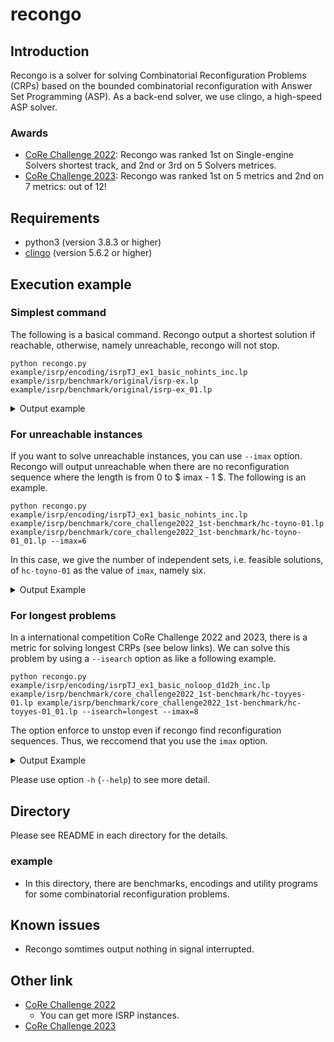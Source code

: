 # recongo
## Introduction
Recongo is a solver for solving Combinatorial Reconfiguration
Problems (CRPs) based on the bounded combinatorial
reconfiguration with Answer Set Programming (ASP).
As a back-end solver, we use clingo, a high-speed ASP solver.

### Awards
- [CoRe Challenge 2022](https://core-challenge.github.io/2022result/):
  Recongo was ranked 1st on Single-engine Solvers shortest track,
  and 2nd or 3rd on 5 Solvers metrices.
- [CoRe Challenge 2023](https://core-challenge.github.io/2023result/):
  Recongo was ranked 1st on 5 metrics and 2nd on 7 metrics: out of 12!

## Requirements
- python3 (version 3.8.3 or higher)
- [clingo](https://potassco.org/clingo/) (version 5.6.2 or higher)

## Execution example
### Simplest command
The following is a basical command.
Recongo output a shortest solution if reachable, otherwise, namely unreachable, recongo will not stop.
```
python recongo.py example/isrp/encoding/isrpTJ_ex1_basic_nohints_inc.lp example/isrp/benchmark/original/isrp-ex.lp example/isrp/benchmark/original/isrp-ex_01.lp
```

<details><summary>Output example</summary>

```
recongo version 0.3 (compet 2023 version)
Reading from encoding/isrp/isrpTJ_ex1_basic_inc.lp ...
c Step: 0
Solving...
c Result: UNSAT
c Step: 1
Solving...
c Result: UNSAT
c Step: 2
Solving...
c Result: UNSAT
c Step: 3
Solving...
Answer: 1
start(1) start(2) start(4) node(1) node(2) node(3) node(4) node(5) node(6) node(7) node(8) k(3) edge(1,3) edge(2,5) edge(3,4) edge(3,6) edge(4,5) edge(5,8) edge(6,7) edge(7,8) goal(3) goal(5) goal(7) n(8) e(8) in(1,0) in(2,0) in(4,0) in(7,1) token_added(7,1) in(1,1) in(2,1) in(3,2) in(7,2) in(2,2) token_added(3,2) query(3) in(3,3) in(5,3) in(7,3) token_added(5,3)
c Result: SAT
a Answer: start(1) start(2) start(4) in(1,0) in(2,0) in(4,0) in(1,1) in(2,1) in(7,1) in(2,2) in(3,2) in(7,2) in(3,3) in(5,3) in(7,3) node(1) node(2) node(3) node(4) node(5) node(6) node(7) node(8) k(3) edge(1,3) edge(2,5) edge(3,4) edge(3,6) edge(4,5) edge(5,8) edge(6,7) edge(7,8) token_added(7,1) token_added(3,2) token_added(5,3) query(3) goal(3) goal(5) goal(7) n(8) e(8)
s REACHABLE
a Step: 3 

SATISFIABLE

Models       : 1+
Calls        : 4
Time         : 0.006s (Solving: 0.00s 1st Model: 0.00s Unsat: 0.00s)
CPU Time     : 0.005s
```

</details>

### For unreachable instances
If you want to solve unreachable instances, you can use `--imax` option.
Recongo will output unreachable when there are no reconfiguration sequence where the length is from 0 to $ imax - 1 $.
The following is an example.
```
python recongo.py example/isrp/encoding/isrpTJ_ex1_basic_nohints_inc.lp example/isrp/benchmark/core_challenge2022_1st-benchmark/hc-toyno-01.lp example/isrp/benchmark/core_challenge2022_1st-benchmark/hc-toyno-01_01.lp --imax=6
```
In this case, we give the number of independent sets, i.e. feasible solutions, of `hc-toyno-01` as the value of `imax`, namely six.

<details><summary>Output Example</summary>

```
recongo version 0.3 (compet 2023 version)
Reading from encoding/isrp/isrpTJ_ex1_basic_inc.lp ...
c Step: 0
Solving...
c Result: UNSAT
c Step: 1
Solving...
c Result: UNSAT
c Step: 2
Solving...
c Result: UNSAT
c Step: 3
Solving...
c Result: UNSAT
c Step: 4
Solving...
c Result: UNSAT
c Step: 5
Solving...
c Result: UNSAT
s UNREACHABLE
a Step: -1 

UNSATISFIABLE

Models       : 0
Calls        : 6
Time         : 0.008s (Solving: 0.00s 1st Model: 0.00s Unsat: 0.00s)
CPU Time     : 0.006s
```

</details>

### For longest problems
In a international competition CoRe Challenge 2022 and 2023,
there is a metric for solving longest CRPs (see below links).
We can solve this problem by using a `--isearch` option as like a following example.
```
python recongo.py example/isrp/encoding/isrpTJ_ex1_basic_noloop_d1d2h_inc.lp example/isrp/benchmark/core_challenge2022_1st-benchmark/hc-toyyes-01.lp example/isrp/benchmark/core_challenge2022_1st-benchmark/hc-toyyes-01_01.lp --isearch=longest --imax=8
```
The option enforce to unstop even if recongo find reconfiguration sequences.
Thus, we reccomend that you use the `imax` option.

<details><summary>Output Example</summary>

```
recongo version 0.3 (compet 2023 version)
Reading from ...g/isrpTJ_ex1_basic_noloop_d1d2h_inc.lp ...
c Step: 0
Solving...
c Result: UNSAT
c Step: 1
Solving...
c Result: UNSAT
c Step: 2
Solving...
c Result: UNSAT
c Step: 3
Solving...
Answer: 1
goal(4) goal(5) goal(7) start(3) start(6) start(7) in(7,0) in(3,0) in(6,0) in(7,1) in(6,1) in(1,1) in(5,2) in(7,2) in(1,2) in(4,3) in(5,3) in(7,3)
c Result: SAT
c Step: 4
Solving...
Answer: 1
goal(4) goal(5) goal(7) start(3) start(6) start(7) in(7,0) in(3,0) in(6,0) in(7,1) in(6,1) in(1,1) in(4,2) in(7,2) in(1,2) in(5,3) in(7,3) in(1,3) in(4,4) in(5,4) in(7,4)
c Result: SAT
c Step: 5
Solving...
Answer: 1
goal(4) goal(5) goal(7) start(3) start(6) start(7) in(7,0) in(3,0) in(6,0) in(7,1) in(6,1) in(1,1) in(5,2) in(7,2) in(1,2) in(4,3) in(7,3) in(1,3) in(4,4) in(5,4) in(1,4) in(4,5) in(5,5) in(7,5)
c Result: SAT
c Step: 6
Solving...
Answer: 1
goal(4) goal(5) goal(7) start(3) start(6) start(7) in(7,0) in(3,0) in(6,0) in(7,1) in(6,1) in(1,1) in(4,2) in(7,2) in(1,2) in(5,3) in(7,3) in(1,3) in(4,4) in(5,4) in(1,4) in(4,5) in(5,5) in(2,5) in(4,6) in(5,6) in(7,6)
c Result: SAT
c Step: 7
Solving...
c Result: UNSAT
a Answer: start(3) start(6) start(7) in(3,0) in(6,0) in(7,0) in(1,1) in(6,1) in(7,1) in(1,2) in(4,2) in(7,2) in(1,3) in(5,3) in(7,3) in(1,4) in(4,4) in(5,4) in(2,5) in(4,5) in(5,5) in(4,6) in(5,6) in(7,6) goal(4) goal(5) goal(7)
s REACHABLE
a Step: 6 

UNSATISFIABLE

Models       : 4
Calls        : 8
Time         : 0.015s (Solving: 0.00s 1st Model: 0.00s Unsat: 0.00s)
CPU Time     : 0.015s
```

</details>

Please use option `-h` (`--help`) to see more detail.

## Directory
Please see README in each directory for the details.
### example
- In this directory, there are benchmarks, encodings and utility programs for some combinatorial reconfiguration problems.

## Known issues
- Recongo somtimes output nothing in signal interrupted.

## Other link
- [CoRe Challenge 2022](https://core-challenge.github.io/2022/)
  - You can get more ISRP instances.
- [CoRe Challenge 2023](https://core-challenge.github.io/2023/)
